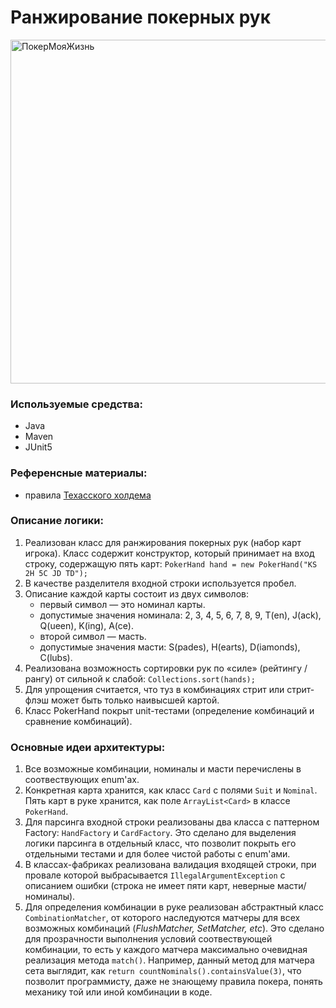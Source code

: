 # Ранжирование покерных рук

<img src="https://kartinkof.club/uploads/posts/2022-03/1648340807_1-kartinkof-club-p-malchishnik-v-vegase-mem-1.jpg" width="550" alt="ПокерМояЖизнь">

### Используемые средства:
- Java
- Maven
- JUnit5

### Референсные материалы:  
- правила [Техасского холдема](https://en.wikipedia.org/wiki/Texas_hold_%27em)

### Описание логики:  
1. Реализован класс для ранжирования покерных рук (набор карт игрока). Класс содержит конструктор,
который принимает на вход строку, содержащую пять карт: `PokerHand hand = new PokerHand("KS 2H 5C JD TD");` 
2. В качестве разделителя входной строки используется пробел.
3. Описание каждой карты состоит из двух символов:  
   - первый символ — это номинал карты.
   - допустимые значения номинала: 2, 3, 4, 5, 6, 7, 8, 9, T(en), J(ack), Q(ueen), K(ing), A(ce).
   - второй символ — масть. 
   - допустимые значения масти: S(pades), H(earts), D(iamonds), C(lubs).
4. Реализована возможность сортировки рук по «силе» (рейтингу / рангу) от сильной к
   слабой: `Collections.sort(hands);`
5. Для упрощения считается, что туз в комбинациях стрит или стрит-флэш может быть только
   наивысшей картой.
6. Класс PokerHand покрыт unit-тестами (определение комбинаций и сравнение комбинаций).

### Основные идеи архитектуры:
1. Все возможные комбинации, номиналы и масти перечислены в соотвествующих enum'ах.
2. Конкретная карта хранится, как класс `Card` с полями `Suit` и `Nominal`. Пять карт в руке хранится, как поле
`ArrayList<Card>` в классе `PokerHand`.
3. Для парсинга входной строки реализованы два класса с паттерном Factory: `HandFactory` и `CardFactory`.
Это сделано для выделения логики парсинга в отдельный класс, что позволит покрыть его отдельными тестами
и для более чистой работы с enum'ами.
4. В классах-фабриках реализована валидация входящей строки, при провале которой выбрасывается
`IllegalArgumentException` с описанием ошибки (строка не имеет пяти карт, неверные масти/номиналы).
5. Для определения комбинации в руке реализован абстрактный класс `CombinationMatcher`, от которого наследуются
матчеры для всех возможных комбинаций (*FlushMatcher, SetMatcher, etc*). Это сделано для прозрачности
выполнения условий соотвествующей комбинации, то есть у каждого матчера максимально очевидная реализация
метода `match()`. Например, данный метод для матчера сета выглядит, как `return countNominals().containsValue(3)`,
что позволит программисту, даже не знающему правила покера, понять механику той или иной комбинации в коде.